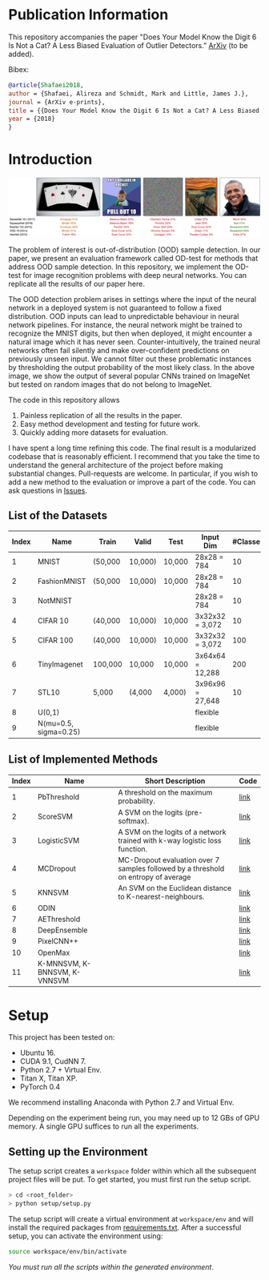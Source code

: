 # Publication Information
This repository accompanies the paper "Does Your Model Know the Digit 6 Is Not a Cat? A Less Biased Evaluation of Outlier Detectors." [ArXiv]() (to be added).

Bibex:
```bibtex
@article{Shafaei2018,
author = {Shafaei, Alireza and Schmidt, Mark and Little, James J.},
journal = {ArXiv e-prints},
title = {{Does Your Model Know the Digit 6 Is Not a Cat? A Less Biased Evaluation of Outlier Detectors}},
year = {2018}
}
```

# Introduction
![Fig1](docs/fig1.png)

The problem of interest is out-of-distribution (OOD) sample detection. In our paper, we present an evaluation framework called OD-test for methods that address OOD sample detection. In this repository, we implement the OD-test for image recognition problems with deep neural networks. You can replicate all the results of our paper here.

The OOD detection problem arises in settings where the input of the neural network in a deployed system is not guaranteed to follow a fixed distribution. OOD inputs can lead to unpredictable behaviour in neural network pipelines. For instance, the neural network might be trained to recognize the MNIST digits, but then when deployed, it might encounter a natural image which it has never seen. Counter-intuitively, the trained neural networks often fail silently and make over-confident predictions on previously unseen input. We cannot filter out these problematic instances by thresholding the output probability of the most likely class. In the above image, we show the output of several popular CNNs trained on ImageNet but tested on random images that do not belong to ImageNet.

The code in this repository allows
1. Painless replication of all the results in the paper.
2. Easy method development and testing for future work.
3. Quickly adding more datasets for evaluation.

I have spent a long time refining this code. The final result is a modularized codebase that is reasonably efficient. I recommend that you take the time to understand the general architecture of the project before making substantial changes. Pull-requests are welcome. In particular, if you wish to add a new method to the evaluation or improve a part of the code. You can ask questions in [Issues](https://github.com/ashafaei/OD-test/issues).

## List of the Datasets

| Index | Name          | Train     | Valid     | Test      | Input Dim         | #Classes  | D1?   |
|-------|---------------|-----------|-----------|-----------|-------------------|-----------|-------|
| 1     | MNIST         | (50,000   | 10,000)   | 10,000    | 28x28 = 784       | 10        | :heavy_check_mark:     |
| 2     | FashionMNIST  | (50,000   | 10,000)   | 10,000    | 28x28 = 784       | 10        | :heavy_check_mark:     |
| 3     | NotMNIST      |           |           |           | 28x28 = 784       | 10        | :x:     |
| 4     | CIFAR 10      | (40,000   | 10,000)   | 10,000    | 3x32x32 = 3,072   | 10        | :heavy_check_mark:     |
| 5     | CIFAR 100     | (40,000   | 10,000)   | 10,000    | 3x32x32 = 3,072   | 100       | :heavy_check_mark:     |
| 6     | TinyImagenet  | 100,000   | 10,000    | 10,000    | 3x64x64 = 12,288  | 200       | :heavy_check_mark:     |
| 7     | STL10         | 5,000     | (4,000    | 4,000)    | 3x96x96 = 27,648  | 10        | :heavy_check_mark:     |
| 8     | U(0,1)        |           |           |           | flexible          |           | :x:     |
| 9     | N(mu=0.5, sigma=0.25)|    |           |           | flexible          |           | :x:     |

## List of Implemented Methods

| Index | Name          | Short Description                                                                    | Code |
|-------|---------------|--------------------------------------------------------------------------------------|------|
| 1     | PbThreshold   | A threshold on the maximum probability.                                              | [link]() |
| 2     | ScoreSVM      | A SVM on the logits (pre-softmax).                                                   | [link]() |
| 3     | LogisticSVM   | A SVM on the logits of a network trained with k-way logistic loss function.          | [link]() | 
| 4     | MCDropout     | MC-Dropout evaluation over 7 samples followed by a threshold on entropy of average   | [link]() | 
| 5     | KNNSVM        | An SVM on the Euclidean distance to K-nearest-neighbours.                            | [link]() |
| 6     | ODIN          |                                                                                      | [link]() |
| 7     | AEThreshold   |                                                                                      | [link]() |
| 8     | DeepEnsemble  |                                                                                      | [link]() | 
| 9     | PixelCNN++    |                                                                                      | [link]() |
| 10    | OpenMax       |                                                                                      | [link]() |
| 11    | K-MNNSVM, K-BNNSVM, K-VNNSVM |                                                                       | [link]() |

# Setup
This project has been tested on:

- Ubuntu 16.
- CUDA 9.1, CudNN 7.
- Python 2.7 + Virtual Env.
- Titan X, Titan XP.
- PyTorch 0.4

We recommend installing Anaconda with Python 2.7 and Virtual Env.

Depending on the experiment being run, you may need up to 12 GBs of GPU memory. A single GPU suffices to run all the experiments.

## Setting up the Environment

The setup script creates a `workspace` folder within which all the subsequent project files will be put. To get started, you must first run the setup script.

```bash
> cd <root_folder>
> python setup/setup.py
```

The setup script will create a virtual environment at `workspace/env` and will install the required packages from [requirements.txt](setup/requirements.txt). After a successful setup, you can activate the environment using:

```bash
source workspace/env/bin/activate
```

_You must run all the scripts within the generated environment_.
